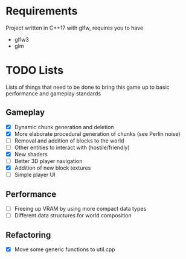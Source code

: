 # Requirements
Project written in C++17 with glfw, requires you to have 
- glfw3
- glm

# TODO Lists
Lists of things that need to be done to bring this game up to basic performance and gameplay standards

## Gameplay
- [x] Dynamic chunk generation and deletion
- [x] More elaborate procedural generation of chunks (see Perlin noise)
- [ ] Removal and addition of blocks to the world
- [ ] Other entities to interact with (hostile/friendly)
- [x] New shaders
- [ ] Better 3D player navigation
- [x] Addition of new block textures
- [ ] Simple player UI

## Performance
- [ ] Freeing up VRAM by using more compact data types
- [ ] Different data structures for world composition

## Refactoring
- [x] Move some generic functions to util.cpp